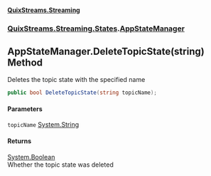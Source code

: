 #### [QuixStreams.Streaming](index.md 'index')
### [QuixStreams.Streaming.States](QuixStreams.Streaming.States.md 'QuixStreams.Streaming.States').[AppStateManager](AppStateManager.md 'QuixStreams.Streaming.States.AppStateManager')

## AppStateManager.DeleteTopicState(string) Method

Deletes the topic state with the specified name

```csharp
public bool DeleteTopicState(string topicName);
```
#### Parameters

<a name='QuixStreams.Streaming.States.AppStateManager.DeleteTopicState(string).topicName'></a>

`topicName` [System.String](https://docs.microsoft.com/en-us/dotnet/api/System.String 'System.String')

#### Returns
[System.Boolean](https://docs.microsoft.com/en-us/dotnet/api/System.Boolean 'System.Boolean')  
Whether the topic state was deleted